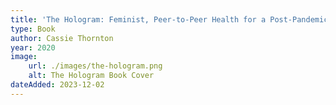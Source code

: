 ```yaml
---
title: 'The Hologram: Feminist, Peer-to-Peer Health for a Post-Pandemic Future'
type: Book
author: Cassie Thornton
year: 2020
image:
    url: ./images/the-hologram.png
    alt: The Hologram Book Cover
dateAdded: 2023-12-02
---
```


